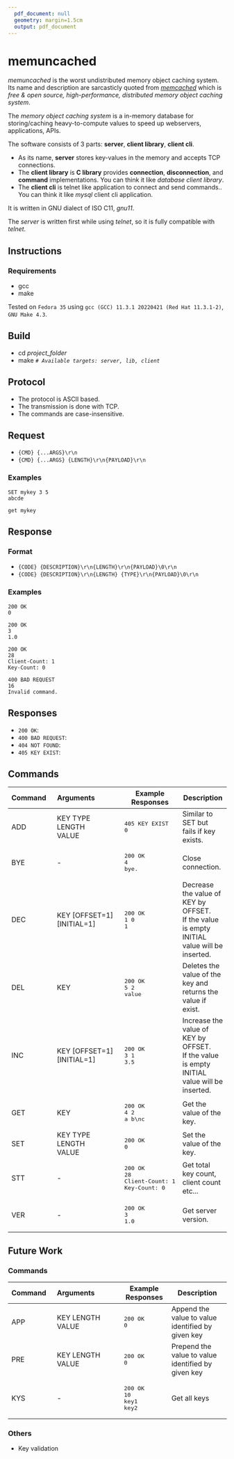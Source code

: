 ```yaml
---
  pdf_document: null
  geometry: margin=1.5cm
  output: pdf_document
---
```


# memuncached

_memuncached_ is the worst undistributed memory object caching system.
Its name and description are sarcasticly quoted from [_memcached_](https://memcached.org/) 
which is _free & open source, high-performance, distributed memory object caching system_.

The _memory object caching system_ is a in-memory database for storing/caching heavy-to-compute values
to speed up webservers, applications, APIs.

The software consists of 3 parts: **server**, **client library**, **client cli**.

- As its name, **server** stores key-values in the memory and accepts TCP connections.
- The **client library** is **C library** provides **connection**, **disconnection**, and **command** implementations. 
You can think it like _database client library_.
- The **client cli** is telnet like application to connect and send commands.. You can think it like _mysql_ client cli application.

It is written in GNU dialect of ISO C11, _gnu11_.

The _server_ is written first while using _telnet_, so it is fully compatible with _telnet_. 

## Instructions

### Requirements

- gcc
- make

Tested on `Fedora 35` using `gcc (GCC) 11.3.1 20220421 (Red Hat 11.3.1-2)`, `GNU Make 4.3`.

## Build

- cd _project\_folder_
- make _`# Available targets: server, lib, client`_


## Protocol

- The protocol is ASCII based. 
- The transmission is done with TCP.
- The commands are case-insensitive.  

## Request

- ```{CMD} {...ARGS}\r\n```
- ```{CMD} {...ARGS} {LENGTH}\r\n{PAYLOAD}\r\n```

### Examples

```
SET mykey 3 5
abcde
```

```
get mykey
```

<!-- pandoc \newpage -->


## Response

### Format

- ```{CODE} {DESCRIPTION}\r\n{LENGTH}\r\n{PAYLOAD}\0\r\n```
- ```{CODE} {DESCRIPTION}\r\n{LENGTH} {TYPE}\r\n{PAYLOAD}\0\r\n```

### Examples

```
200 OK
0
```

```
200 OK
3
1.0
```

```
200 OK
28
Client-Count: 1
Key-Count: 0
```

```
400 BAD REQUEST
16
Invalid command.
```

## Responses

- `200 OK`: 
- `400 BAD REQUEST`: 
- `404 NOT FOUND`:
- `405 KEY EXIST`:


## Commands


| Command&nbsp;&nbsp; | Arguments&nbsp;&nbsp;&nbsp;&nbsp;&nbsp;&nbsp;&nbsp;&nbsp;&nbsp;&nbsp;&nbsp;&nbsp; | Example Responses                                             | Description                                                                                    |
| ------------------- | --------------------------------------------------------------------------------- | ------------------------------------------------------------- | ---------------------------------------------------------------------------------------------- |
| ADD                 | KEY TYPE LENGTH<br/>VALUE                                                         | <pre>405 KEY EXIST<br/>0</pre>                                | Similar to SET but fails if key exists.                                                        |
| BYE                 | -                                                                                 | <pre>200 OK<br/>4<br/>bye.</pre>                              | Close connection.                                                                              |
| DEC                 | KEY [OFFSET=1] [INITIAL=1]                                                        | <pre>200 OK<br/>1 0<br/>1</pre>                               | Decrease the value of KEY by OFFSET.<br/>If the value is empty INITIAL value will be inserted. |
| DEL                 | KEY                                                                               | <pre>200 OK<br/>5 2<br/>value</pre>                           | Deletes the value of the key and returns the value if exist.                                   |
| INC                 | KEY [OFFSET=1] [INITIAL=1]                                                        | <pre>200 OK<br/>3 1<br/>3.5</pre>                             | Increase the value of KEY by OFFSET.<br/>If the value is empty INITIAL value will be inserted. |
| GET                 | KEY                                                                               | <pre>200 OK<br/>4 2<br/>a b\\nc</pre>                         | Get the value of the key.                                                                      |
| SET                 | KEY TYPE LENGTH<br/>VALUE                                                         | <pre>200 OK<br/>0</pre>                                       | Set the value of the key.                                                                      |
| STT                 | -                                                                                 | <pre>200 OK<br/>28<br/>Client-Count: 1<br/>Key-Count: 0</pre> | Get total key count, client count etc...                                                       |
| VER                 | -                                                                                 | <pre>200 OK<br/>3<br/>1.0</pre>                               | Get server version.                                                                            |


<!-- pandoc \newpage -->

## Future Work

### Commands

| Command&nbsp;&nbsp; | Arguments&nbsp;&nbsp;&nbsp;&nbsp;&nbsp;&nbsp;&nbsp;&nbsp;&nbsp;&nbsp;&nbsp;&nbsp; | Example Responses                          | Description                                        |
| ------------------- | --------------------------------------------------------------------------------- | ------------------------------------------ | -------------------------------------------------- |
| APP                 | KEY LENGTH<br/>VALUE                                                              | <pre>200 OK<br/>0</pre>                    | Append the value to value identified by given key  |
| PRE                 | KEY LENGTH<br/>VALUE                                                              | <pre>200 OK<br/>0</pre>                    | Prepend the value to value identified by given key |
| KYS                 | -                                                                                 | <pre>200 OK<br/>10<br/>key1<br/>key2</pre> | Get all keys                                       |

### Others

- Key validation


